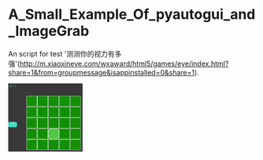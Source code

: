 # A_Small_Example_Of_pyautogui_and_ImageGrab

An script for test '测测你的视力有多强'(http://m.xiaoxineye.com/wxaward/html5/games/eye/index.html?share=1&from=groupmessage&isappinstalled=0&share=1).

<img src="./example.png" width = 30% height = 30%>
